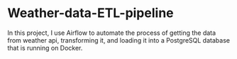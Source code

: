 # Weather-data-ETL-pipeline
In this project, I use Airflow to automate the process of getting the data from weather api, transforming it, and loading it into a PostgreSQL database that is running on Docker.
